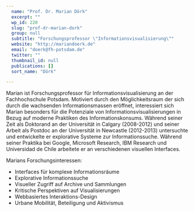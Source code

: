 ```yaml
---
  name: "Prof. Dr. Marian Dörk"
  excerpt: ""
  wp_id: 220
  slug: "prof-dr-marian-dork"
  group: null
  subtitle: "Forschungsprofessor \"Informationsvisualisierung\""
  website: "http://mariandoerk.de"
  email: "doerk@fh-potsdam.de"
  twitter: ""
  thumbnail_id: null
  publications: []
  sort_name: "Dörk"

---
```

Marian ist Forschungsprofessor für Informationsvisualisierung an der Fachhochschule Potsdam. Motiviert durch den Möglichkeitsraum der sich durch die wachsenden Informationsmassen eröffnet, interessiert sich Marian besonders für die Potenziale von Informationsvisualisierungen in Bezug auf moderne Praktiken des Informationskonsums. Während seiner Zeit als Doktorand an der Universität in Calgary (2008-2012) und seiner Arbeit als Postdoc an der Universität in Newcastle (2012-2013) untersuchte und entwickelte er explorative Systeme zur Informationssuche. Während seiner Praktika bei Google, Microsoft Research, IBM Research und Universidad de Chile arbeitete er an verschiedenen visuellen Interfaces.

Marians Forschungsinteressen:
<ul>
 	<li>Interfaces für komplexe Informationsräume</li>
 	<li>Explorative Informationssuche</li>
 	<li>Visueller Zugriff auf Archive und Sammlungen</li>
 	<li>Kritische Perspektiven auf Visualisierungen</li>
 	<li>Webbasiertes Interaktions-Design</li>
 	<li>Urbane Mobilität, Beteiligung und Aktivismus</li>
</ul>